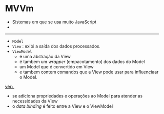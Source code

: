 # MVVm
- Sistemas em que se usa muito JavaScript
- 
----- 

- `Model`
- `View` : exibi a saída dos dados processados.
- `ViewModel`
  - é uma abstração da View
  - é tambem um _wrapper_ (empacotamento) dos dados do Model
  - um Model que é convertido em View 
  - e tambem contem comandos que a View pode usar para influenciaar o Model.

[ver+](https://docs.microsoft.com/en-us/previous-versions/msp-n-p/gg405484(v=pandp.40)?WT.mc_id=DOP-MVP-5002397)

- se adiciona propriedades e operações ao Model para atender as necessidades da View
- o _data binding_ é feito entre a View e o ViewModel
